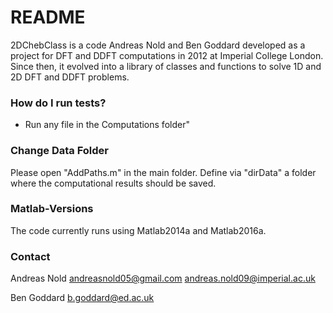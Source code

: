 # README #

2DChebClass is a code Andreas Nold and Ben Goddard developed as a project for DFT and DDFT computations in 2012 at Imperial College London. Since then, it evolved into a library of classes and functions to solve 1D and 2D DFT and DDFT problems.


### How do I run tests? ###

* Run any file in the Computations folder"

### Change Data Folder ###
 
Please open "AddPaths.m" in the main folder. Define via "dirData" a folder where the computational results should be saved. 


### Matlab-Versions

The code currently runs using Matlab2014a and Matlab2016a.

### Contact ###

Andreas Nold 
andreasnold05@gmail.com
andreas.nold09@imperial.ac.uk

Ben Goddard
b.goddard@ed.ac.uk